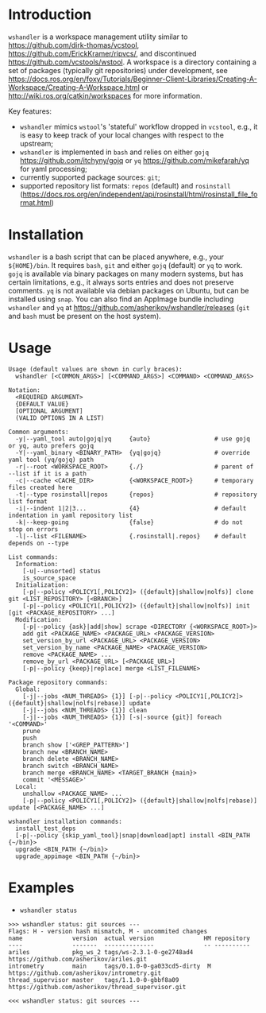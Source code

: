 Introduction
============

`wshandler` is a workspace management utility similar to
<https://github.com/dirk-thomas/vcstool>,
<https://github.com/ErickKramer/ripvcs/>, and discontinued
<https://github.com/vcstools/wstool>. A workspace is a directory containing a
set of packages (typically git repositories) under development, see
<https://docs.ros.org/en/foxy/Tutorials/Beginner-Client-Libraries/Creating-A-Workspace/Creating-A-Workspace.html>
or <http://wiki.ros.org/catkin/workspaces> for more information.

Key features:
- `wshandler` mimics `wstool`'s 'stateful' workflow dropped in `vcstool`, e.g.,
  it is easy to keep track of your local changes with respect to the upstream;
- `wshandler` is implemented in `bash` and relies on either `gojq`
  <https://github.com/itchyny/gojq> or `yq` <https://github.com/mikefarah/yq>
  for yaml processing;
- currently supported package sources: `git`;
- supported repository list formats: `repos` (default) and `rosinstall`
  (<https://docs.ros.org/en/independent/api/rosinstall/html/rosinstall_file_format.html>)


Installation
============

`wshandler` is a bash script that can be placed anywhere, e.g., your
`${HOME}/bin`. It requires `bash`, `git` and either `gojq` (default) or `yq` to
work. `gojq` is available via binary packages on many modern systems, but has
certain limitations, e.g., it always sorts entries and does not preserve
comments. `yq` is not available via debian packages on Ubuntu, but can be
installed using `snap`. You can also find an AppImage bundle including
`wshandler` and `yq` at <https://github.com/asherikov/wshandler/releases>
(`git` and `bash` must be present on the host system).


Usage
=====

```
Usage (default values are shown in curly braces):
  wshandler [<COMMON_ARGS>] [<COMMAND_ARGS>] <COMMAND> <COMMAND_ARGS>

Notation:
  <REQUIRED ARGUMENT>
  {DEFAULT VALUE}
  [OPTIONAL ARGUMENT]
  (VALID OPTIONS IN A LIST)

Common arguments:
  -y|--yaml_tool auto|gojq|yq     {auto}                  # use gojq or yq, auto prefers gojq
  -Y|--yaml_binary <BINARY_PATH>  {yq|gojq}               # override yaml tool (yq/gojq) path
  -r|--root <WORKSPACE_ROOT>      {./}                    # parent of --list if it is a path
  -c|--cache <CACHE_DIR>          {<WORKSPACE_ROOT>}      # temporary files created here
  -t|--type rosinstall|repos      {repos}                 # repository list format
  -i|--indent 1|2|3...            {4}                     # default indentation in yaml repository list
  -k|--keep-going                 {false}                 # do not stop on errors
  -l|--list <FILENAME>            {.rosinstall|.repos}    # default depends on --type

List commands:
  Information:
    [-u|--unsorted] status
    is_source_space
  Initialization:
    [-p|--policy <POLICY1[,POLICY2]> ({default}|shallow|nolfs)] clone git <LIST_REPOSITORY> [<BRANCH>]
    [-p|--policy <POLICY1[,POLICY2]> ({default}|shallow|nolfs)] init [git <PACKAGE_REPOSITORY> ...]
  Modification:
    [-p|--policy {ask}|add|show] scrape <DIRECTORY {<WORKSPACE_ROOT>}>
    add git <PACKAGE_NAME> <PACKAGE_URL> <PACKAGE_VERSION>
    set_version_by_url <PACKAGE_URL> <PACKAGE_VERSION>
    set_version_by_name <PACKAGE_NAME> <PACKAGE_VERSION>
    remove <PACKAGE_NAME> ...
    remove_by_url <PACKAGE_URL> [<PACKAGE_URL>]
    [-p|--policy {keep}|replace] merge <LIST_FILENAME>

Package repository commands:
  Global:
    [-j|--jobs <NUM_THREADS> {1}] [-p|--policy <POLICY1[,POLICY2]> ({default}|shallow|nolfs|rebase)] update
    [-j|--jobs <NUM_THREADS> {1}] clean
    [-j|--jobs <NUM_THREADS> {1}] [-s|-source {git}] foreach '<COMMAND>'
    prune
    push
    branch show ['<GREP_PATTERN>']
    branch new <BRANCH_NAME>
    branch delete <BRANCH_NAME>
    branch switch <BRANCH_NAME>
    branch merge <BRANCH_NAME> <TARGET_BRANCH {main}>
    commit '<MESSAGE>'
  Local:
    unshallow <PACKAGE_NAME> ...
    [-p|--policy <POLICY1[,POLICY2]> ({default}|shallow|nolfs|rebase)] update [<PACKAGE_NAME> ...]

wshandler installation commands:
  install_test_deps
  [-p|--policy {skip_yaml_tool}|snap|download|apt] install <BIN_PATH {~/bin}>
  upgrade <BIN_PATH {~/bin}>
  upgrade_appimage <BIN_PATH {~/bin}>
```

Examples
========

- `wshandler status`
```
>>> wshandler status: git sources ---
Flags: H - version hash mismatch, M - uncommited changes
name              version  actual version              HM repository
----              -------  --------------              -- ----------
ariles            pkg_ws_2 tags/ws-2.3.1-0-ge2748ad4      https://github.com/asherikov/ariles.git
intrometry        main     tags/0.1.0-0-ga033cd5-dirty  M https://github.com/asherikov/intrometry.git
thread_supervisor master   tags/1.1.0-0-gbbf8a09          https://github.com/asherikov/thread_supervisor.git

<<< wshandler status: git sources ---
```
